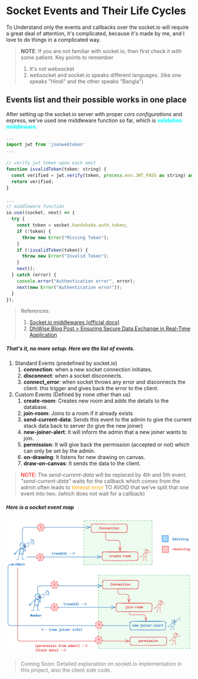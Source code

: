 # Socket Events and Their Life Cycles

To Understand only the events and callbacks over the socket.io will require a great deal of attention, it's complicated, because it's made by me, and I love to do things in a complicated way.

> **NOTE**: If you are not familiar with socket.io, then first check it with some patient.
> Key points to remember 
>
> 1. It's not websocket 
> 2. websocket and socket.io speaks different languages.
> (like one speaks "Hindi" and the other speaks "Bangla")

## Events list and their possible works in one place

After setting up the socket.io server with proper _cors configurations_ and express, we've used one middleware function so far, which is **<font color="cyan">validation middleware.</font>**

```javascript
...
import jwt from 'jsonwebtoken'
...

// verify jwt token upon each emit
function isvalidToken(token: string) {
  const verified = jwt.verify(token, process.env.JWT_PASS as string) as User;
  return verified;
}

...
// middleware function
io.use((socket, next) => {
  try {
    const token = socket.handshake.auth.token;
    if (!token) {
      throw new Error("Missing Token");
    }
    if (!isvalidToken(token)) {
      throw new Error("Invalid Token");
    }
    next();
  } catch (error) {
    console.error("Authentication error", error);
    next(new Error("Authentication error"));
  }
});
```

> References:
>
> 1.  [Socket.io middlewares (official docs)](https://socket.io/docs/v4/middlewares/)
> 2.  [DhiWise Blog Post > Ensuring Secure Data Exchange in Real-Time Application](https://www.dhiwise.com/post/socket.io-authentication-ensuring-secure-data-exchange)

##### That's it, no more setup. Here are the list of events.

1. Standard Events (predefined by socket.io)
   1. **connection**: when a new socket connection initiates.
   2. **disconnect**: when a socket disconnects.
   3. **connect_error**: when socket throws any error and disconnects the client. this trigger and gives back the error to the client.
2. Custom Events (Defined by none other than us)
   1. **create-room**: Creates new room and adds the details to the database.
   2. **join-room**: Joins to a room if it already exists
   3. **send-current-data**: Sends this event to the admin to give the current stack data back to server (to give the new joiner)
   4. **new-joiner-alert**: It will inform the admin that a new joiner wants to join.
   5. **permission**: It will give back the permission (accepted or not) which can only be set by the admin.
   6. **on-drawing**: It listens for new drawing on canvas.
   7. **draw-on-canvas**: It sends the data to the client.

> <font color="red">NOTE:</font> The _send-current-data_ will be replaced by 4th and 5th event.
> _"send-current-data"_ waits for the callback which comes from the admin often leads to <font color="orange">timeout error</font>
> TO AVOID that we've split that one event into two. (which does not wait for a callback)

##### Here is a socket event map

<img src="./Assets/socket-impl-diagram.png" width="640px"/>

> <font color="gray">Coming Soon: Detailed explanation on socket.io implementation in this project, also the client side code.</font>
